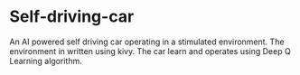 # Self-driving-car
An AI powered self driving car operating in a stimulated environment.
The environment in written using kivy.
The car learn and operates using Deep Q Learning algorithm.
